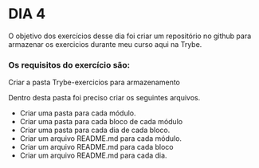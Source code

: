 # DIA 4

O objetivo dos exercícios desse dia foi criar um repositório no github para armazenar os exercicios durante meu curso aqui na Trybe.

### Os requisitos do exercício são:

 Criar a pasta Trybe-exercicios para armazenamento
 
 Dentro desta pasta foi preciso criar os seguintes arquivos.

  * Criar uma pasta para cada módulo.
  * Criar uma pasta para cada bloco de cada módulo
  * Criar uma pasta para cada dia de cada bloco.
  * Criar um arquivo README.md para cada módulo.
  * Criar um arquivo README.md para cada bloco
  * Criar um arquivo README.md para cada dia.